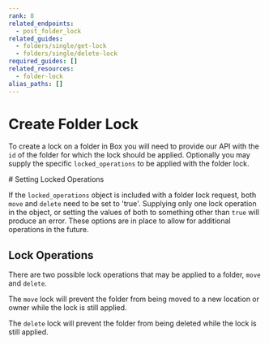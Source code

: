 ```yaml
---
rank: 8
related_endpoints:
  - post_folder_lock
related_guides:
  - folders/single/get-lock
  - folders/single/delete-lock
required_guides: []
related_resources:
  - folder-lock
alias_paths: []
---
```


# Create Folder Lock

To create a lock on a folder in Box you will need to provide our API with the
`id` of the folder for which the lock should be applied. Optionally you may
supply the specific `locked_operations` to be applied with the folder lock.

<Samples id='post_folder_locks' />

<Message type='warning'>
  # Setting Locked Operations

  If the `locked_operations` object is included with a folder lock request,
  both `move` and `delete` need to be set to 'true'. Supplying only one lock
  operation in the object, or setting the values of both to something other
  than `true` will produce an error. These options are in place to allow
  for additional operations in the future.
</Message>

## Lock Operations

There are two possible lock operations that may be applied to a folder, `move`
and `delete`.

The `move` lock will prevent the folder from being moved to a new location or
owner while the lock is still applied.

The `delete` lock will prevent the folder from being deleted while the lock is
still applied.